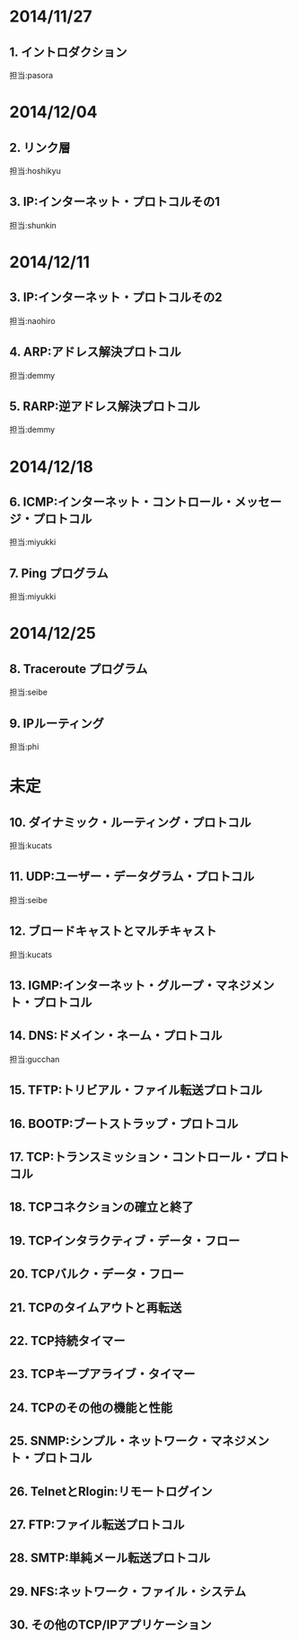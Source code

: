 # 2014/11/27  
## 1. イントロダクション  
担当:pasora  
# 2014/12/04
## 2. リンク層
担当:hoshikyu
## 3. IP:インターネット・プロトコルその1
担当:shunkin
# 2014/12/11
## 3. IP:インターネット・プロトコルその2
担当:naohiro
## 4. ARP:アドレス解決プロトコル  
担当:demmy
## 5. RARP:逆アドレス解決プロトコル
担当:demmy
# 2014/12/18  
## 6. ICMP:インターネット・コントロール・メッセージ・プロトコル  
担当:miyukki
## 7. Ping プログラム  
担当:miyukki
# 2014/12/25
## 8. Traceroute プログラム  
担当:seibe
## 9. IPルーティング  
担当:phi
# 未定  
## 10. ダイナミック・ルーティング・プロトコル
担当:kucats
## 11. UDP:ユーザー・データグラム・プロトコル
担当:seibe
## 12. ブロードキャストとマルチキャスト  
担当:kucats
## 13. IGMP:インターネット・グループ・マネジメント・プロトコル  
## 14. DNS:ドメイン・ネーム・プロトコル  
担当:gucchan
## 15. TFTP:トリビアル・ファイル転送プロトコル  
## 16. BOOTP:ブートストラップ・プロトコル  
## 17. TCP:トランスミッション・コントロール・プロトコル  
## 18. TCPコネクションの確立と終了  
## 19. TCPインタラクティブ・データ・フロー  
## 20. TCPバルク・データ・フロー  
## 21. TCPのタイムアウトと再転送  
## 22. TCP持続タイマー  
## 23. TCPキープアライブ・タイマー  
## 24. TCPのその他の機能と性能  
## 25. SNMP:シンプル・ネットワーク・マネジメント・プロトコル  
## 26. TelnetとRlogin:リモートログイン  
## 27. FTP:ファイル転送プロトコル  
## 28. SMTP:単純メール転送プロトコル  
## 29. NFS:ネットワーク・ファイル・システム  
## 30. その他のTCP/IPアプリケーション  

